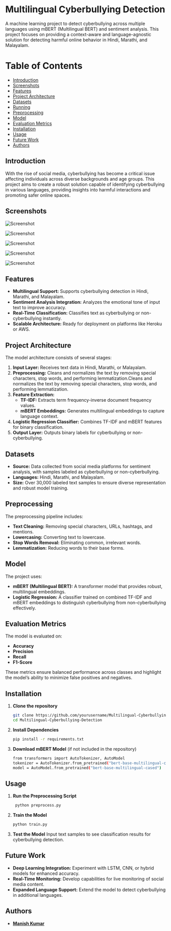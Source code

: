 # Multilingual Cyberbullying Detection

A machine learning project to detect cyberbullying across multiple languages using mBERT (Multilingual BERT) and sentiment analysis. This project focuses on providing a context-aware and language-agnostic solution for detecting harmful online behavior in Hindi, Marathi, and Malayalam.

# Table of Contents

- [Introduction](#introduction)
- [Screenshots](#screenshots)
- [Features](#features)
- [Project Architecture](#project-architecture)
- [Datasets](#datasets)
- [Running](#running)
- [Preprocessing](#preprocessing)
- [Model](#model)
- [Evaluation Metrics](#evaluation-metrics)
- [Installation](#installation)
- [Usage](#usage)
- [Future Work](#future-work)
- [Authors](#authors)

## Introduction

With the rise of social media, cyberbullying has become a critical issue affecting individuals across diverse backgrounds and age groups. This project aims to create a robust solution capable of identifying cyberbullying in various languages, providing insights into harmful interactions and promoting safer online spaces.

## Screenshots

![Screenshot](Screenshots/screenshot-1.jpg)

![Screenshot](Screenshots/screenshot-2.jpg)

![Screenshot](Screenshots/screenshot-3.jpg)

![Screenshot](Screenshots/screenshot-4.jpg)

![Screenshot](Screenshots/screenshot-5.jpg)

## Features

- **Multilingual Support:** Supports cyberbullying detection in Hindi, Marathi, and Malayalam.
- **Sentiment Analysis Integration:** Analyzes the emotional tone of input text to improve accuracy.
- **Real-Time Classification:** Classifies text as cyberbullying or non-cyberbullying instantly.
- **Scalable Architecture:** Ready for deployment on platforms like Heroku or AWS.

## Project Architecture

The model architecture consists of several stages:

1. **Input Layer:** Receives text data in Hindi, Marathi, or Malayalam.
2. **Preprocessing:** Cleans and normalizes the text by removing special characters, stop words, and performing lemmatization.Cleans and normalizes the text by removing special characters, stop words, and performing lemmatization.
3. **Feature Extraction:**
   - **TF-IDF:** Extracts term frequency-inverse document frequency values.
   - **mBERT Embeddings:** Generates multilingual embeddings to capture language context.
4. **Logistic Regression Classifier:** Combines TF-IDF and mBERT features for binary classification.
5. **Output Layer:** Outputs binary labels for cyberbullying or non-cyberbullying.

## Datasets

- **Source:** Data collected from social media platforms for sentiment analysis, with samples labeled as cyberbullying or non-cyberbullying.
- **Languages:** Hindi, Marathi, and Malayalam.
- **Size:** Over 30,000 labeled text samples to ensure diverse representation and robust model training.

## Preprocessing

The preprocessing pipeline includes:

- **Text Cleaning:** Removing special characters, URLs, hashtags, and mentions.
- **Lowercasing:** Converting text to lowercase.
- **Stop Words Removal:** Eliminating common, irrelevant words.
- **Lemmatization:** Reducing words to their base forms.

## Model

The project uses:

- **mBERT (Multilingual BERT):** A transformer model that provides robust, multilingual embeddings.
- **Logistic Regression:** A classifier trained on combined TF-IDF and mBERT embeddings to distinguish cyberbullying from non-cyberbullying effectively.

## Evaluation Metrics

The model is evaluated on:

- **Accuracy**
- **Precision**
- **Recall**
- **F1-Score**

These metrics ensure balanced performance across classes and highlight the model’s ability to minimize false positives and negatives.

## Installation

1. **Clone the repository**
    ```bash
    git clone https://github.com/yourusername/Multilingual-Cyberbullying-Detection.git
    cd Multilingual-Cyberbullying-Detection
    ```

2. **Install Dependencies**
    ```bash
    pip install -r requirements.txt
    ```

3. **Download mBERT Model** (if not included in the repository)
    ```bash
    from transformers import AutoTokenizer, AutoModel
    tokenizer = AutoTokenizer.from_pretrained("bert-base-multilingual-cased")
    model = AutoModel.from_pretrained("bert-base-multilingual-cased")
    ```

## Usage

1. **Run the Preprocessing Script**
   ```bash
    python preprocess.py
    ```

2. **Train the Model**
    ```bash
    python train.py
    ```

3. **Test the Model** Input text samples to see classification results for cyberbullying detection.

## Future Work

- **Deep Learning Integration:** Experiment with LSTM, CNN, or hybrid models for enhanced accuracy.
- **Real-Time Monitoring:** Develop capabilities for live monitoring of social media content.
- **Expanded Language Support:** Extend the model to detect cyberbullying in additional languages.

## Authors
- [**Manish Kumar**](https://github.com/its-manishks)
